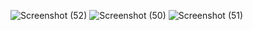 ![Screenshot (52)](https://github.com/charuvardhandixit19/Django_EmailAuthentication/assets/152945557/44ca6406-21c8-4d19-b6b6-eb7be1c6f7ad)
![Screenshot (50)](https://github.com/charuvardhandixit19/Django_EmailAuthentication/assets/152945557/8317f3d7-5809-4b8f-97af-a11b089bcfe0)
![Screenshot (51)](https://github.com/charuvardhandixit19/Django_EmailAuthentication/assets/152945557/d905597d-7923-48c0-8feb-1fed368e0855)
